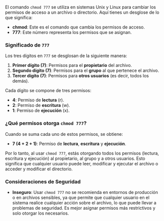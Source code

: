 El comando `chmod 777` se utiliza en sistemas Unix y Linux para cambiar los permisos de acceso a un archivo o directorio. Aquí tienes un desglose de lo que significa:

- **chmod**: Este es el comando que cambia los permisos de acceso.
- **777**: Este número representa los permisos que se asignan.

### Significado de `777`

Los tres dígitos en `777` se desglosan de la siguiente manera:

1. **Primer dígito (7)**: Permisos para el **propietario** del archivo.
2. **Segundo dígito (7)**: Permisos para el **grupo** al que pertenece el archivo.
3. **Tercer dígito (7)**: Permisos para **otros usuarios** (es decir, todos los demás).

Cada dígito se compone de tres permisos:

- **4**: Permiso de **lectura** (r).
- **2**: Permiso de **escritura** (w).
- **1**: Permiso de **ejecución** (x).

### ¿Qué permisos otorga `chmod 777`?

Cuando se suma cada uno de estos permisos, se obtiene:

- **7 (4 + 2 + 1)**: Permiso de **lectura**, **escritura** y **ejecución**.

Por lo tanto, al usar `chmod 777`, estás otorgando todos los permisos (lectura, escritura y ejecución) al propietario, al grupo y a otros usuarios. Esto significa que cualquier usuario puede leer, modificar y ejecutar el archivo o acceder y modificar el directorio.

### Consideraciones de Seguridad

- **Inseguro**: Usar `chmod 777` no se recomienda en entornos de producción o en archivos sensibles, ya que permite que cualquier usuario en el sistema realice cualquier acción sobre el archivo, lo que puede llevar a problemas de seguridad. Es mejor asignar permisos más restrictivos y solo otorgar los necesarios.